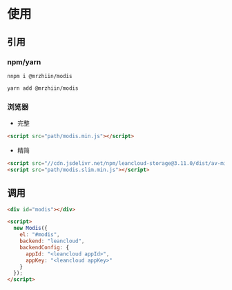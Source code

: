 # 使用

## 引用

### npm/yarn

```
nnpm i @mrzhiin/modis

yarn add @mrzhiin/modis
```

### 浏览器

- 完整

```html
<script src="path/modis.min.js"></script>
```

- 精简

```html
<script src="//cdn.jsdelivr.net/npm/leancloud-storage@3.11.0/dist/av-min.js"></script>
<script src="path/modis.slim.min.js"></script>
```

## 调用

```html
<div id="modis"></div>

<script>
  new Modis({
    el: "#modis",
    backend: "leancloud",
    backendConfig: {
      appId: "<leancloud appId>",
      appKey: "<leancloud appKey>"
    }
  });
</script>
```
